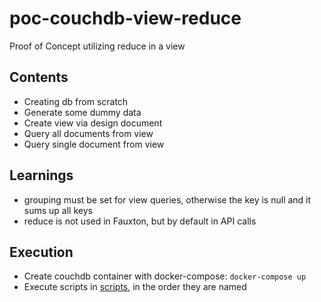 poc-couchdb-view-reduce
===

Proof of Concept utilizing reduce in a view

## Contents

- Creating db from scratch
- Generate some dummy data
- Create view via design document
- Query all documents from view
- Query single document from view


## Learnings

- grouping must be set for view queries, otherwise the key is null and it sums up all keys
- reduce is not used in Fauxton, but by default in API calls

## Execution

- Create couchdb container with docker-compose: `docker-compose up`
- Execute scripts in [scripts](./scripts), in the order they are named

